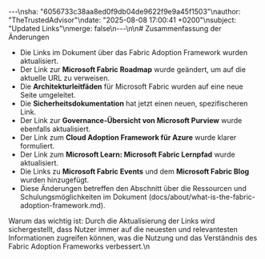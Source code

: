 ---\nsha: "6056733c38aa8ed0f9db04de9622f9e9a45f1503"\nauthor: "TheTrustedAdvisor"\ndate: "2025-08-08 17:00:41 +0200"\nsubject: "Updated Links"\nmerge: false\n---\n\n# Zusammenfassung der Änderungen

- Die Links im Dokument über das Fabric Adoption Framework wurden aktualisiert.
- Der Link zur **Microsoft Fabric Roadmap** wurde geändert, um auf die aktuelle URL zu verweisen.
- Die **Architekturleitfäden** für Microsoft Fabric wurden auf eine neue Seite umgeleitet.
- Die **Sicherheitsdokumentation** hat jetzt einen neuen, spezifischeren Link.
- Der Link zur **Governance-Übersicht von Microsoft Purview** wurde ebenfalls aktualisiert.
- Der Link zum **Cloud Adoption Framework für Azure** wurde klarer formuliert.
- Der Link zum **Microsoft Learn: Microsoft Fabric Lernpfad** wurde aktualisiert.
- Die Links zu **Microsoft Fabric Events** und dem **Microsoft Fabric Blog** wurden hinzugefügt.
- Diese Änderungen betreffen den Abschnitt über die Ressourcen und Schulungsmöglichkeiten im Dokument (docs/about/what-is-the-fabric-adoption-framework.md).

Warum das wichtig ist: Durch die Aktualisierung der Links wird sichergestellt, dass Nutzer immer auf die neuesten und relevantesten Informationen zugreifen können, was die Nutzung und das Verständnis des Fabric Adoption Frameworks verbessert.\n